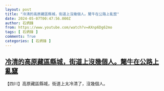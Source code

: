 ```yaml
---
layout: post
title: "冷清的高原藏區縣城，街道上沒幾個人。氂牛在公路上亂竄"
date: 2024-05-07T00:47:56.000Z
author: 石炳鋒
from: https://www.youtube.com/watch?v=AXnp6Dg62mo
tags: [ 石炳锋 ]
comments: True
categories: [ 石炳锋 ]
---
```

<!--1715042876000-->
[冷清的高原藏區縣城，街道上沒幾個人。氂牛在公路上亂竄](https://www.youtube.com/watch?v=AXnp6Dg62mo)
------

<div>
【四川】高原藏區縣城，街道上太冷清了，沒幾個人。
</div>
